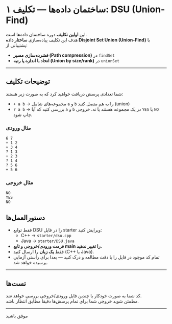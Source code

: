 # ساختمان داده‌ها — تکلیف ۱: DSU (Union-Find)

این **اولین تکلیف** دوره ساختمان داده‌ها است.  
هدف این تکلیف پیاده‌سازی **ساختار داده Disjoint Set Union (Union-Find)** با پشتیبانی از:

- **فشرده‌سازی مسیر (Path compression)** در `findSet`
- **اتحاد با اندازه یا رتبه (Union by size/rank)** در `unionSet`

---

## توضیحات تکلیف
شما تعدادی پرسش دریافت خواهید کرد که به صورت زیر هستند:

- `+ a b` → مجموعه‌های شامل `a` و `b` را به هم متصل کنید (union)
- `? a b` → بررسی کنید که آیا `a` و `b` در یک مجموعه هستند یا نه. خروجی `YES` یا `NO` چاپ شود.

### مثال ورودی
```
6 7
+ 1 2
+ 3 4
? 1 3
+ 2 3
? 1 4
? 5 6
+ 5 6
```

### مثال خروجی
```
NO
YES
NO
```

## دستورالعمل‌ها
- فقط توابع DSU را در فایل starter ویرایش کنید:
  - C++ → `starter/dsu.cpp`
  - Java → `starter/DSU.java`
- **فرمت ورودی/خروجی و تابع main را تغییر ندهید.**
- فقط **یک زبان** را ارسال کنید (C++ یا Java).
- تمام کد موجود در فایل را با دقت مطالعه و درک کنید — بعدا برای راستی آزمایی پرسیده خواهد شد.

---

## تست‌ها
کد شما به صورت خودکار با چندین فایل ورودی/خروجی بررسی خواهد شد.  
مطمئن شوید خروجی شما برای تمام پرسش‌ها دقیقا مطابق انتظار باشد.

---

موفق باشید 